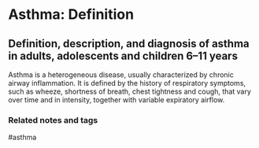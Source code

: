 # Asthma: Definition

## Definition, description, and diagnosis of asthma in adults, adolescents and children 6–11 years

Asthma is a heterogeneous disease, usually characterized by chronic airway
inflammation. It is defined by the history of respiratory symptoms, such as
wheeze, shortness of breath, chest tightness and cough, that vary over time and
in intensity, together with variable expiratory airflow.

### Related notes and tags
#asthma
